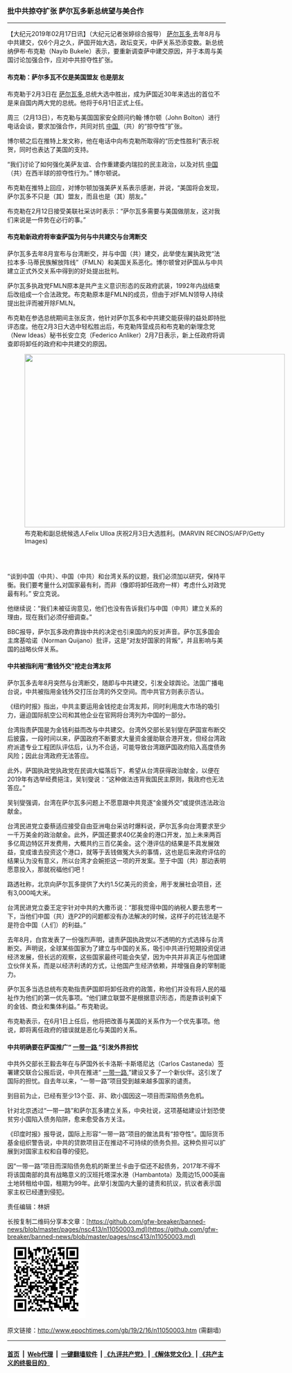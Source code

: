 ### 批中共掠夺扩张 萨尔瓦多新总统望与美合作
------------------------

<p>
 【大纪元2019年02月17日讯】（大纪元记者张婷综合报导）
 <a href="http://www.epochtimes.com/gb/tag/%E8%90%A8%E5%B0%94%E7%93%A6%E5%A4%9A.html">
  萨尔瓦多
 </a>
 去年8月与中共建交，仅6个月之久，萨国开始大选，政坛变天，中萨关系恐添变数。新总统纳伊布·布克勒（Nayib Bukele）表示，要重新调查萨中建交原因，并于本周与美国讨论加强合作，应对中共掠夺性扩张。
</p>
<h4>
 布克勒：萨尔多瓦不仅是美国盟友 也是朋友
</h4>
<p>
 布克勒于2月3日在
 <a href="http://www.epochtimes.com/gb/tag/%E8%90%A8%E5%B0%94%E7%93%A6%E5%A4%9A.html">
  萨尔瓦多
 </a>
 总统大选中胜出，成为萨国近30年来选出的首位不是来自国内两大党的总统。他将于6月1日正式上任。
</p>
<p>
 周三（2月13日），布克勒与美国国家安全顾问约翰·博尔顿（John Bolton）进行电话会谈，要求加强合作，共同对抗
 <a href="http://www.epochtimes.com/gb/tag/%E4%B8%AD%E5%9B%BD.html">
  中国
 </a>
 （共）的“掠夺性”扩张。
</p>
<p>
 博尔顿之后在推特上发文称，他在电话中向布克勒所取得的“历史性胜利”表示祝贺，同时也表达了美国的支持。
</p>
<p>
 “我们讨论了如何强化美萨友谊、合作重建委内瑞拉的民主政治，以及对抗
 <a href="http://www.epochtimes.com/gb/tag/%E4%B8%AD%E5%9B%BD.html">
  中国
 </a>
 （共）在西半球的掠夺性行为。” 博尔顿说。
</p>
<p>
 布克勒在推特上回应，对博尔顿加强美萨关系表示感谢，并说，“美国将会发现，萨尔瓦多不只是（其）盟友，而且也是（其）朋友。”
</p>
<p>
 布克勒在2月12日接受美联社采访时表示：“萨尔瓦多需要与美国做朋友，这对我们来说是一件势在必行的事。”
</p>
<h4>
 布克勒新政府将审查萨国为何与中共建交与台湾断交
</h4>
<p>
 萨尔瓦多去年8月宣布与台湾断交，并与中国（共）建交，此举使左翼执政党“法拉本多·马蒂民族解放阵线”（FMLN）和美国关系恶化。博尔顿曾对萨国从与中共建立正式外交关系中得到的好处提出批判。
</p>
<p>
 萨尔瓦多执政党FMLN原本是共产主义意识形态的反政府武装，1992年内战结束后改组成一个合法政党。布克勒原本是FMLN的成员，但由于对FMLN领导人持续提出批评而被开除FMLN。
</p>
<p>
 布克勒在参选总统期间主张反贪，他针对萨尔瓦多和中共建交能获得的益处即持批评态度。他在2月3日大选中轻松胜出后，布克勒阵营成员和布克勒的新理念党（New Ideas）秘书长安立克（Federico Anliker）2月7日表示，新上任政府将调查即将卸任的政府和中共建交的原因。
</p>
<figure class="wp-caption aligncenter" id="attachment_11050023" style="width: 600px">
 <a href="http://i.epochtimes.com/assets/uploads/2019/02/GettyImages-1093466000-e1550345066343.jpg">
  <img alt="" class="size-large wp-image-11050023" height="400" src="http://i.epochtimes.com/assets/uploads/2019/02/GettyImages-1093466000-600x400.jpg" width="600"/>
 </a>
 <br/><figcaption class="wp-caption-text">
  布克勒和副总统候选人Felix Ulloa 庆祝2月3日大选胜利。(MARVIN RECINOS/AFP/Getty Images)
 </figcaption><br/>
</figure><br/>
<p>
 “谈到中国（中共）、中国（中共）和台湾关系的议题，我们必须加以研究，保持平衡。我们要考量什么对国家最有利，而非（像即将卸任政府一样）考虑什么对政党最有利。” 安立克说。
</p>
<p>
 他继续说：“我们未被征询意见，他们也没有告诉我们与中国（中共）建立关系的理由，现在我们必须仔细调查。”
</p>
<p>
 BBC报导，萨尔瓦多政府靠拢中共的决定也引来国内的反对声音。萨尔瓦多国会主席基哈诺（Norman Quijano）批评，这是“对友好国家的背叛”，并且影响与美国的战略伙伴关系。
</p>
<h4>
 中共被指利用“撒钱外交”挖走台湾友邦
</h4>
<p>
 萨尔瓦多去年8月突然与台湾断交，随即与中共建交，引发全球舆论。法国广播电台说，中共被指用金钱外交打压台湾的外交空间。而中共官方则表示否认。
</p>
<p>
 《纽约时报》指出，中共主要运用金钱挖走台湾友邦，同时利用庞大市场的吸引力，逼迫国际航空公司和其他企业在官网将台湾列为中国的一部分。
</p>
<p>
 台湾指责萨国是为金钱利益而改与中共建交。台湾外交部长吴钊燮在萨国宣布断交后披露，一段时间以来，萨国政府不断要求大量资金援助联合港开发，但经台湾政府派遣专业工程团队评估后，认为不合适，可能导致台湾跟萨国政府陷入高度债务风险；因此台湾政府无法答应。
</p>
<p>
 此外，萨国执政党执政党在民调大幅落后下，希望从台湾获得政治献金，以便在2019年有选举经费挹注，吴钊燮说：“这种做法违背我国民主原则，我政府也无法答应。”
</p>
<p>
 吴钊燮强调，台湾在萨尔瓦多问题上不愿意跟中共竞逐“金援外交”或提供违法政治献金。
</p>
<p>
 台湾民进党立委蔡适应接受自由亚洲电台采访时爆料说，萨尔瓦多向台湾要求至少一千万美金的政治献金。此外，萨国还要求40亿美金的港口开发，加上未来两百多亿周边特区开发费用，大概共约三百亿美金。这个港评估的结果是不具发展效益，变成谁去投资这个港口，就等于丢钱做冤大头的事情，这也是后来政府评估的结果认为没有意义，所以台湾才会婉拒这一项的开发案。至于中国（共）那边表明愿意投入，那就祝福他们吧！
</p>
<p>
 路透社称，北京向萨尔瓦多提供了大约1.5亿美元的资金，用于发展社会项目，还有3,000吨大米。
</p>
<p>
 台湾民进党立委王定宇针对中共的大撒币说：“那我觉得中国的纳税人要去思考一下，当他们中国（共）连P2P的问题都没有办法解决的时候，这样子的花钱法是不是符合中国（人们）的利益。”
</p>
<p>
 去年8月，白宫发表了一份强烈声明，谴责萨国执政党以不透明的方式选择与台湾断交。声明说，全球某些国家为了建立与中国的关系，吸引中共进行短期投资促进经济发展，但长远的观察，这些国家最终可能会失望，因为中共并非真正与他国建立伙伴关系，而是以经济利诱的方式，让他国产生经济依赖，并增强自身的宰制能力。
</p>
<p>
 萨尔瓦多当选总统布克勒指责萨国即将卸任政府的政策，称他们并没有将人民的福祉作为他们的第一优先事项。“他们建立联盟不是根据意识形态，而是靠谈判桌下的金钱、商业和集体利益。” 布克勒说。
</p>
<p>
 布克勒表示，在6月1日上任后，他将把改善与美国的关系作为一个优先事项。他说，即将离任政府的错误就是恶化与美国的关系。
</p>
<h4>
 中共明确要在萨国推广“
 <a href="http://www.epochtimes.com/gb/tag/%E4%B8%80%E5%B8%A6%E4%B8%80%E8%B7%AF.html">
  一带一路
 </a>
 ”引发外界担忧
</h4>
<p>
 中共外交部长王毅去年在与萨国外长卡洛斯·卡斯塔尼达（Carlos Castaneda）签署建交联合公报后说，中共在推进“
 <a href="http://www.epochtimes.com/gb/tag/%E4%B8%80%E5%B8%A6%E4%B8%80%E8%B7%AF.html">
  一带一路
 </a>
 ”建设又多了一个新伙伴。这引发了国际的担忧。自去年以来，“一带一路”项目受到越来越多国家的谴责。
</p>
<p>
 到目前为止，已经有至少13个亚、非、欧小国因这一项目而深陷债务危机。
</p>
<p>
 针对北京透过“一带一路”和萨尔瓦多建立关系，中央社说，这项基础建设计划恐使贫穷小国陷入债务陷阱，愈来愈受各方关注。
</p>
<p>
 《印度时报》报导说，国际上形容“一带一路”项目的做法具有“掠夺性”。国际货币基金组织警告说，中共的贷款项目正在推动不可持续的债务负担。这种负担可以扩展到对国家主权和自尊的侵犯。
</p>
<p>
 因“一带一路”项目而深陷债务危机的斯里兰卡由于偿还不起债务，2017年不得不将该国南部的具有战略意义的汉班托塔深水港（Hambantota）及周边15,000英亩土地转租给中国，租期为99年。此举引发国内大量的谴责和抗议，抗议者表示国家主权已经遭到侵犯。
</p>
<p>
 责任编辑：林妍
</p>

长按复制二维码分享本文章：[https://github.com/gfw-breaker/banned-news/blob/master/pages/nsc413/n11050003.md](https://github.com/gfw-breaker/banned-news/blob/master/pages/nsc413/n11050003.md)
<img src="n11050003.md.png"/>

原文链接：http://www.epochtimes.com/gb/19/2/16/n11050003.htm (需翻墙)

------------------------
#### [首页](https://github.com/gfw-breaker/banned-news/blob/master/README.md) &nbsp;|&nbsp; [Web代理](https://github.com/labour-camp/helloworld) &nbsp;|&nbsp; [一键翻墙软件](https://github.com/gfw-breaker/nogfw/blob/master/README.md) &nbsp;| [《九评共产党》](https://github.com/gfw-breaker/9ping.md/blob/master/README.md#九评之一评共产党是什么) | [《解体党文化》](https://github.com/gfw-breaker/jtdwh.md/blob/master/README.md) | [《共产主义的终极目的》](https://github.com/gfw-breaker/gczydzjmd.md/blob/master/README.md)


